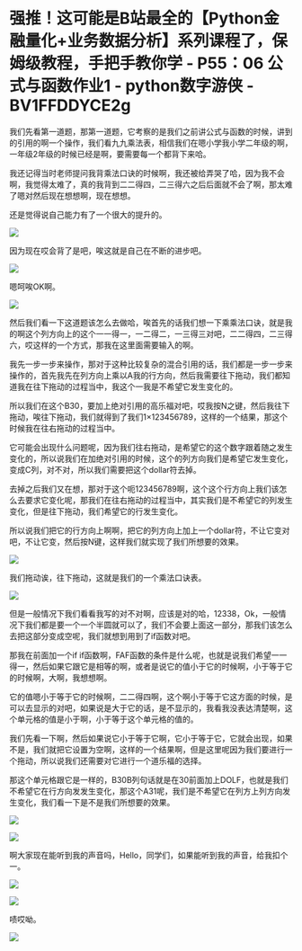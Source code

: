 # 强推！这可能是B站最全的【Python金融量化+业务数据分析】系列课程了，保姆级教程，手把手教你学 - P55：06 公式与函数作业1 - python数字游侠 - BV1FFDDYCE2g

我们先看第一道题，那第一道题，它考察的是我们之前讲公式与函数的时候，讲到的引用的啊一个操作，我们看九九乘法表，相信我们在嗯小学我小学二年级的啊，一年级2年级的时候已经是啊，要需要每一个都背下来哈。

我还记得当时老师提问我背乘法口诀的时候啊，我还被给弄哭了哈，因为我不会啊，我觉得太难了，真的我背到二二得四，二三得六之后后面就不会了啊，那太难了嗯对然后现在想想啊，现在想想。

还是觉得说自己能力有了一个很大的提升的。

![](img/80484602d19e9c32e1d2da3d1e4d8056_1.png)

因为现在哎会背了是吧，唉这就是自己在不断的进步吧。

![](img/80484602d19e9c32e1d2da3d1e4d8056_3.png)

嗯呵唉OK啊。

![](img/80484602d19e9c32e1d2da3d1e4d8056_5.png)

然后我们看一下这道题该怎么去做哈，唉首先的话我们想一下乘乘法口诀，就是我的啊这个列方向上的这个一一得一，一二得二，一三得三对吧，二二得四，二三得六，哎这样的一个方式，那我在这里面需要输入的啊。

我先一步一步来操作，那对于这种比较复杂的混合引用的话，我们都是一步一步来操作的，首先我先在列方向上乘以A我的行方向，然后我需要往下拖动，我们都知道我在往下拖动的过程当中，我这个一我是不希望它发生变化的。

所以我们在这个B30，要加上绝对引用的高乐福对吧，哎我按N之键，然后我往下拖动，唉往下拖动，我们就得到了我们1×123456789，这样的一个结果，那这个时候我在往右拖动的过程当中。

它可能会出现什么问题呢，因为我们往右拖动，是希望它的这个数字跟着随之发生变化的，所以说我们在加绝对引用的时候，这个的列方向我们是希望它发生变化，变成C列，对不对，所以我们需要把这个dollar符去掉。

去掉之后我们又在想，那对于这个呃123456789啊，这个这个行方向上我们该怎么去要求它变化呢，那我们在往右拖动的过程当中，其实我们是不希望它的列发生变化，但是往下拖动，我们希望它的行发生变化。

所以说我们把它的行方向上啊啊，把它的列方向上加上一个dollar符，不让它变对吧，不让它变，然后按N键，这样我们就实现了我们所想要的效果。



![](img/80484602d19e9c32e1d2da3d1e4d8056_7.png)

我们拖动诶，往下拖动，这就是我们的一个乘法口诀表。

![](img/80484602d19e9c32e1d2da3d1e4d8056_9.png)

但是一般情况下我们看看我写的对不对啊，应该是对的哈，12338，Ok，一般情况下我们都是要一个一个半圆就可以了，我们不会要上面这一部分，那我们该怎么去把这部分变成空呢，我们就想到用到了if函数对吧。

那我在前面加一个if if函数啊，FAF函数的条件是什么呢，也就是说我们希望一一得一，然后如果它跟它是相等的啊，或者是说它的值小于它的时候啊，小于等于它的时候啊，大啊，我想想啊。

它的值嗯小于等于它的时候啊，二二得四啊，这个啊小于等于它这方面的时候，是可以去显示的对吧，如果说是大于它的话，是不显示的，我看我没表达清楚啊，这个单元格的值是小于啊，小于等于这个单元格的值的。

我们先看一下啊，然后如果说它小于等于它啊，它小于等于它，它就会出现，如果不是，我们就把它设置为空啊，这样的一个结果啊，但是这里呢因为我们要进行一个拖动，所以说我们还需要对它进行一个道乐福的选择。

那这个单元格跟它是一样的，B30B列句话就是在30前面加上DOLF，也就是我们不希望它在行方向发发生变化，那这个A31呢，我们是不希望它在列方上列方向发生变化，我们看一下是不是我们所想要的效果。



![](img/80484602d19e9c32e1d2da3d1e4d8056_11.png)

![](img/80484602d19e9c32e1d2da3d1e4d8056_12.png)

啊大家现在能听到我的声音吗，Hello，同学们，如果能听到我的声音，给我扣个一。

![](img/80484602d19e9c32e1d2da3d1e4d8056_14.png)

![](img/80484602d19e9c32e1d2da3d1e4d8056_15.png)

啧哎呦。

![](img/80484602d19e9c32e1d2da3d1e4d8056_17.png)
